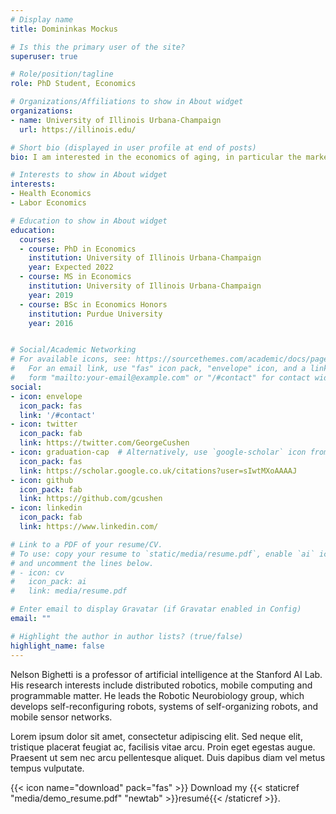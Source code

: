 ```yaml
---
# Display name
title: Domininkas Mockus

# Is this the primary user of the site?
superuser: true

# Role/position/tagline
role: PhD Student, Economics

# Organizations/Affiliations to show in About widget
organizations:
- name: University of Illinois Urbana-Champaign
  url: https://illinois.edu/

# Short bio (displayed in user profile at end of posts)
bio: I am interested in the economics of aging, in particular the market for home- and community-based services (HCBS).

# Interests to show in About widget
interests:
- Health Economics
- Labor Economics

# Education to show in About widget
education:
  courses:
  - course: PhD in Economics
    institution: University of Illinois Urbana-Champaign
    year: Expected 2022
  - course: MS in Economics
    institution: University of Illinois Urbana-Champaign
    year: 2019
  - course: BSc in Economics Honors
    institution: Purdue University
    year: 2016


# Social/Academic Networking
# For available icons, see: https://sourcethemes.com/academic/docs/page-builder/#icons
#   For an email link, use "fas" icon pack, "envelope" icon, and a link in the
#   form "mailto:your-email@example.com" or "/#contact" for contact widget.
social:
- icon: envelope
  icon_pack: fas
  link: '/#contact'
- icon: twitter
  icon_pack: fab
  link: https://twitter.com/GeorgeCushen
- icon: graduation-cap  # Alternatively, use `google-scholar` icon from `ai` icon pack
  icon_pack: fas
  link: https://scholar.google.co.uk/citations?user=sIwtMXoAAAAJ
- icon: github
  icon_pack: fab
  link: https://github.com/gcushen
- icon: linkedin
  icon_pack: fab
  link: https://www.linkedin.com/

# Link to a PDF of your resume/CV.
# To use: copy your resume to `static/media/resume.pdf`, enable `ai` icons in `params.toml`, 
# and uncomment the lines below.
# - icon: cv
#   icon_pack: ai
#   link: media/resume.pdf

# Enter email to display Gravatar (if Gravatar enabled in Config)
email: ""

# Highlight the author in author lists? (true/false)
highlight_name: false
---
```


Nelson Bighetti is a professor of artificial intelligence at the Stanford AI Lab. His research interests include distributed robotics, mobile computing and programmable matter. He leads the Robotic Neurobiology group, which develops self-reconfiguring robots, systems of self-organizing robots, and mobile sensor networks.

Lorem ipsum dolor sit amet, consectetur adipiscing elit. Sed neque elit, tristique placerat feugiat ac, facilisis vitae arcu. Proin eget egestas augue. Praesent ut sem nec arcu pellentesque aliquet. Duis dapibus diam vel metus tempus vulputate.

{{< icon name="download" pack="fas" >}} Download my {{< staticref "media/demo_resume.pdf" "newtab" >}}resumé{{< /staticref >}}.
